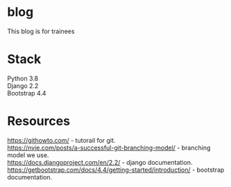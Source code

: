 # blog
This blog is for trainees

# Stack
Python 3.8  
Django 2.2  
Bootstrap 4.4  

# Resources  
https://githowto.com/ - tutorail for git.  
https://nvie.com/posts/a-successful-git-branching-model/ - branching model we use.  
https://docs.djangoproject.com/en/2.2/ - django documentation.  
https://getbootstrap.com/docs/4.4/getting-started/introduction/ - bootstrap documentation.  
